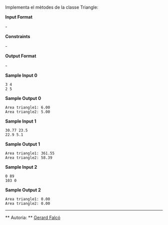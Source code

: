 Implementa el mètodes de la classe Triangle:

**Input Format**

\-

**Constraints**

\-

**Output Format**

\-

**Sample Input 0**

    3 4
    2 5

**Sample Output 0**

    Area triangle1: 6.00
    Area triangle2: 5.00

**Sample Input 1**

    30.77 23.5
    22.9 5.1

**Sample Output 1**

    Area triangle1: 361.55
    Area triangle2: 58.39

**Sample Input 2**

    0 89
    103 0

**Sample Output 2**

    Area triangle1: 0.00
    Area triangle2: 0.00

----------

** Autoria: **
[Gerard Falcó](https://github.com/gerardfp)
